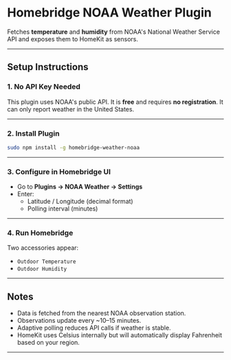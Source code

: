 # Homebridge NOAA Weather Plugin

Fetches **temperature** and **humidity** from NOAA's National Weather Service API and exposes them to HomeKit as sensors.

---

## Setup Instructions

### 1. No API Key Needed

This plugin uses NOAA's public API. It is **free** and requires **no registration**. It can only report weather in the United States.

---

### 2. Install Plugin

```bash
sudo npm install -g homebridge-weather-noaa
```

---

### 3. Configure in Homebridge UI

- Go to **Plugins → NOAA Weather → Settings**
- Enter:
  - Latitude / Longitude (decimal format)
  - Polling interval (minutes)

---

### 4. Run Homebridge

Two accessories appear:
- `Outdoor Temperature`
- `Outdoor Humidity`

---

## Notes

- Data is fetched from the nearest NOAA observation station.
- Observations update every ~10–15 minutes.
- Adaptive polling reduces API calls if weather is stable.
- HomeKit uses Celsius internally but will automatically display Fahrenheit based on your region.

---
